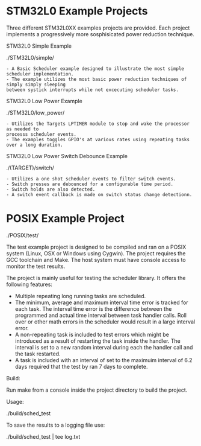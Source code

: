 # STM32L0 Example Projects

Three different STM32L0XX examples projects are provided.  Each project implements a progressively more sosphisicated power reduction technique.


STM32L0 Simple Example

./STM32L0/simple/

    - A Basic Scheduler example designed to illustrate the most simple scheduler implementation.
    - The example utilizes the most basic power reduction techniques of simply simply sleeping
    between systick interrupts while not excecuting scheduler tasks.

STM32L0 Low Power Example

./STM32L0/low_power/
    
    - Utilizes the Targets LPTIMER module to stop and wake the processor as needed to 
    processs scheduler events.
    - The examples toggles GPIO's at various rates using repeating tasks over a long duration.

STM32L0 Low Power Switch Debounce Example
   
./(TARGET)/switch/
    
    - Utilizes a one shot scheduler events to filter switch events.
    - Switch presses are debounced for a configurable time period.
    - Switch holds are also detected.
    - A switch event callback is made on switch status change detectionn.


# POSIX Example Project

./POSIX/test/

The test example project is designed to be compiled and ran on a POSIX system (Linux, OSX or Windows using Cygwin).  The project requires the GCC toolchain and Make.  The host system must have console access to monitor the test results.

The project is mainly useful for testing the scheduler library.  It offers the following features:

  - Multiple repeating long running tasks are scheduled.
  - The minimum, average and maximum interval time error is tracked for each task.  The interval time error is the difference between the programmed and actual time interval between task handler calls.  Roll over or other math errors in the scheduler would result in a large interval error.
  - A non-repeating task is included to test errors which might be introduced as a result of restarting the task inside the  handler.  The interval is set to a new random interval during each the handler call and the task restarted.
  - A task is included with an interval of set to the maximuim interval of 6.2 days required that the test by ran 7 days to complete.

Build:

Run make from a console inside the project directory to build the project.

Usage:

./build/sched_test

To save the results to a logging file use:

./build/sched_test | tee log.txt



